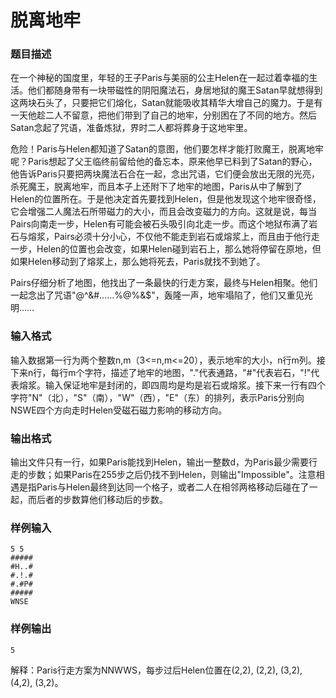 # 脱离地牢

### 题目描述
在一个神秘的国度里，年轻的王子Paris与美丽的公主Helen在一起过着幸福的生活。他们都随身带有一块带磁性的阴阳魔法石，身居地狱的魔王Satan早就想得到这两块石头了，只要把它们熔化，Satan就能吸收其精华大增自己的魔力。于是有一天他趁二人不留意，把他们带到了自己的地牢，分别困在了不同的地方。然后Satan念起了咒语，准备炼狱，界时二人都将葬身于这地牢里。

危险！Paris与Helen都知道了Satan的意图，他们要怎样才能打败魔王，脱离地牢呢？Paris想起了父王临终前留给他的备忘本，原来他早已料到了Satan的野心，他告诉Paris只要把两块魔法石合在一起，念出咒语，它们便会放出无限的光亮，杀死魔王，脱离地牢，而且本子上还附下了地牢的地图，Paris从中了解到了Helen的位置所在。于是他决定首先要找到Helen，但是他发现这个地牢很奇怪，它会增强二人魔法石所带磁力的大小，而且会改变磁力的方向。这就是说，每当Pairs向南走一步，Helen有可能会被石头吸引向北走一步。而这个地狱布满了岩石与熔浆，Pairs必须十分小心，不仅他不能走到岩石或熔浆上，而且由于他行走一步，Helen的位置也会改变，如果Helen碰到岩石上，那么她将停留在原地，但如果Helen移动到了熔浆上，那么她将死去，Paris就找不到她了。

Pairs仔细分析了地图，他找出了一条最快的行走方案，最终与Helen相聚。他们一起念出了咒语"@^&#……%@%&$"，轰隆一声，地牢塌陷了，他们又重见光明……


### 输入格式
输入数据第一行为两个整数n,m（3<=n,m<=20），表示地牢的大小，n行m列。接下来n行，每行m个字符，描述了地牢的地图，"."代表通路，"#"代表岩石，"!"代表熔浆。输入保证地牢是封闭的，即四周均是均是岩石或熔浆。接下来一行有四个字符"N"（北），"S"（南），"W"（西），"E"（东）的排列，表示Paris分别向NSWE四个方向走时Helen受磁石磁力影响的移动方向。


### 输出格式
输出文件只有一行，如果Paris能找到Helen，输出一整数d，为Paris最少需要行走的步数；如果Paris在255步之后仍找不到Helen，则输出"Impossible"。注意相遇是指Paris与Helen最终到达同一个格子，或者二人在相邻两格移动后碰在了一起，而后者的步数算他们移动后的步数。

### 样例输入
```
5 5
#####
#H..#
#.!.#
#.#P#
#####
WNSE
```

### 样例输出
```
5
```

解释：Paris行走方案为NNWWS，每步过后Helen位置在(2,2), (2,2), (3,2), (4,2), (3,2)。